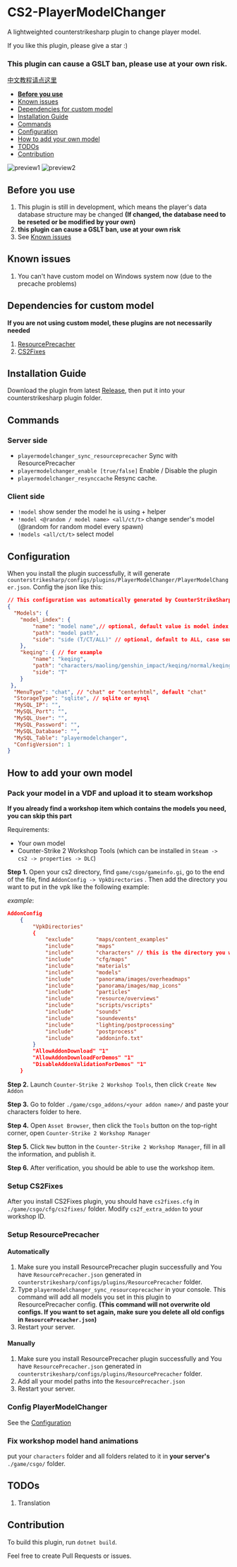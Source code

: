 # CS2-PlayerModelChanger
A lightweighted counterstrikesharp plugin to change player model.

If you like this plugin, please give a star :)
### This plugin can cause a GSLT ban, please use at your own risk.
[中文教程请点这里](https://github.com/samyycX/CS2-PlayerModelChanger/blob/master/README_CN.md)
- **[Before you use](#before-you-use)**
- [Known issues](#known-issues)
- [Dependencies for custom model](#dependencies-for-custom-model)
- [Installation Guide](#installation-guide)
- [Commands](#commands)
- [Configuration](#configuration)
- [How to add your own model](#how-to-add-your-own-model)
- [TODOs](#todos)
- [Contribution](#contribution)

![preview1](https://github.com/samyycX/CS2-PlayerModelChanger/blob/master/preview/1.png?raw=true)
![preview2](https://github.com/samyycX/CS2-PlayerModelChanger/blob/master/preview/2.png?raw=true)
## Before you use
1. This plugin is still in development, which means the player's data database structure may be changed **(If changed, the database need to be reseted or be modified by your own)**
2. **this plugin can cause a GSLT ban, use at your own risk**
3. See [Known issues](#known-issues)

## Known issues
1. You can't have custom model on Windows system now (due to the precache problems)

## Dependencies for custom model
**If you are not using custom model, these plugins are not necessarily needed**
1. [ResourcePrecacher](https://github.com/KillStr3aK/ResourcePrecacher)
2. [CS2Fixes](https://github.com/Source2ZE/CS2Fixes)

## Installation Guide
Download the plugin from latest [Release](https://github.com/samyycX/CS2-PlayerModelChanger/releases), then put it into your counterstrikesharp plugin folder.

## Commands
### Server side
- `playermodelchanger_sync_resourceprecacher` Sync with ResourcePrecacher
- `playermodelchanger_enable [true/false]` Enable / Disable the plugin
- `playermodelchanger_resynccache` Resync cache.
### Client side
- `!model` show sender the model he is using + helper
- `!model <@random / model name> <all/ct/t>` change sender's model (@random for random model every spawn)
- `!models <all/ct/t>` select model
## Configuration
When you install the plugin successfully, it will generate `counterstrikesharp/configs/plugins/PlayerModelChanger/PlayerModelChanger.json`.
Config the json like this:
```json
// This configuration was automatically generated by CounterStrikeSharp for plugin 'PlayerModelChanger', at 2024/02/23 11:41:05
{
  "Models": {
	"model_index": {
		"name": "model name",// optional, default value is model index
		"path": "model path",
		"side": "side (T/CT/ALL)" // optional, default to ALL, case sensitive
	},
	"keqing": { // for example
		"name": "keqing",
		"path": "characters/maoling/genshin_impact/keqing/normal/keqing.vmdl",
		"side": "T"
	} 
 },
  "MenuType": "chat", // "chat" or "centerhtml", default "chat"
  "StorageType": "sqlite", // sqlite or mysql
  "MySQL_IP": "",
  "MySQL_Port": "",
  "MySQL_User": "",
  "MySQL_Password": "",
  "MySQL_Database": "",
  "MySQL_Table": "playermodelchanger",
  "ConfigVersion": 1
}
```

## How to add your own model

### Pack your model in a VDF and upload it to steam workshop
**If you already find a workshop item which contains the models you need, you can skip this part**

Requirements:
- Your own model
- Counter-Strike 2 Workshop Tools (which can be installed in `Steam -> cs2 -> properties -> DLC`)

**Step 1.** Open your cs2 directory, find `game/csgo/gameinfo.gi`,
go to the  end of the file, find `AddonConfig -> VpkDirectories`
. Then add the directory you want to put in the vpk like the following example:


*example*:
```json
AddonConfig	
	{
		"VpkDirectories"
		{
			"exclude"       "maps/content_examples"
			"include"       "maps"
			"include"		"characters" // this is the directory you want to add to the vpk
			"include"       "cfg/maps"
			"include"       "materials"
			"include"       "models"
			"include"       "panorama/images/overheadmaps"
			"include"       "panorama/images/map_icons"
			"include"       "particles"
			"include"       "resource/overviews"
			"include"       "scripts/vscripts"
			"include"       "sounds"
			"include"       "soundevents"
			"include"       "lighting/postprocessing"
			"include"       "postprocess"
			"include"       "addoninfo.txt"
		} 
		"AllowAddonDownload" "1"
		"AllowAddonDownloadForDemos" "1"
		"DisableAddonValidationForDemos" "1"
	}
```

**Step 2.** Launch `Counter-Strike 2 Workshop Tools`, then click `Create New Addon`

**Step 3.** Go to folder `./game/csgo_addons/<your addon name>/` and paste your characters folder to here.

**Step 4.** Open `Asset Browser`, then click the `Tools` button on the top-right corner, open `Counter-Strike 2 Workshop Manager`

**Step 5.** Click `New` button in the `Counter-Strike 2 Workshop Manager`, fill in all the information, and publish it.

**Step 6.** After verification, you should be able to use the workshop item.

### Setup CS2Fixes
After you install CS2Fixes plugin, you should have `cs2fixes.cfg` in `./game/csgo/cfg/cs2fixes/` folder.
Modify `cs2f_extra_addon` to your workshop ID.

### Setup ResourcePrecacher
#### Automatically
1. Make sure you install ResourcePrecacher plugin successfully and You have `ResourcePrecacher.json` generated in `counterstrikesharp/configs/plugins/ResourcePrecacher` folder.
2. Type `playermodelchanger_sync_resourceprecacher` in your console. This command will add all models you set in this plugin to ResourcePrecacher config. **(This command will not overwrite old configs. If you want to set again, make sure you delete all old configs in `ResourcePrecacher.json`)**
3. Restart your server.

#### Manually
1. Make sure you install ResourcePrecacher plugin successfully and You have `ResourcePrecacher.json` generated in `counterstrikesharp/configs/plugins/ResourcePrecacher` folder.
2. Add all your model paths into the `ResourcePrecacher.json`
3. Restart your server.

### Config PlayerModelChanger
See the [Configuration](#configuration)

### Fix workshop model hand animations
put your `characters` folder and all folders related to it in **your server's** `./game/csgo/` folder.

## TODOs
1. Translation

## Contribution
To build this plugin, run `dotnet build`.

Feel free to create Pull Requests or issues.